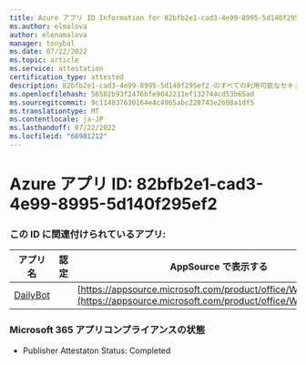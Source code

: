 ```yaml
---
title: Azure アプリ ID Information for 82bfb2e1-cad3-4e99-8995-5d140f295ef2
ms.author: elmalova
author: elenamalova
manager: tonybal
ms.date: 07/22/2022
ms.topic: article
ms.service: attestation
certification_type: attested
description: 82bfb2e1-cad3-4e99-8995-5d140f295ef2 のすべての利用可能なセキュリティとコンプライアンス情報。
ms.openlocfilehash: 56502b93f2476bfe9042211ef132744cd53b65ad
ms.sourcegitcommit: 9c114837630164e4c4965abc220743e2b08a1df5
ms.translationtype: MT
ms.contentlocale: ja-JP
ms.lasthandoff: 07/22/2022
ms.locfileid: "66981212"
---
```

# <a name="azure-app-id-82bfb2e1-cad3-4e99-8995-5d140f295ef2"></a>Azure アプリ ID: 82bfb2e1-cad3-4e99-8995-5d140f295ef2


### <a name="apps-associated-with-this-id"></a>この ID に関連付けられているアプリ:
| **アプリ名** | **認定** | **AppSource で表示する** |
|--------------|---------------|-----------------------|
| [DailyBot](../forward/WA200001492.md) |  | [https://appsource.microsoft.com/product/office/WA200001492](https://appsource.microsoft.com/product/office/WA200001492) |

### <a name="microsoft-365-app-compliance-status"></a>Microsoft 365 アプリコンプライアンスの状態
- Publisher Attestaton Status: Completed
